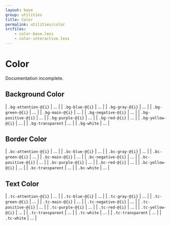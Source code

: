 ```yaml
---
layout: base
group: utilities
title: Color
permalink: utilities/color
srcfiles:
    - color-base.less
    - color-interactive.less
---
```


# Color

<p class="hint hint--error">Documentation incomplete.</p>

## Background Color

| `.bg-attention-@{i}` | … |
| `.bg-blue-@{i}`      | … |
| `.bg-gray-@{i}`      | … |
| `.bg-green-@{i}`     | … |
| `.bg-main-@{i}`      | … |
| `.bg-negative-@{i}`  | … |
| `.bg-positive-@{i}`  | … |
| `.bg-purple-@{i}`    | … |
| `.bg-red-@{i}`       | … |
| `.bg-yellow-@{i}`    | … |
| `.bg-transparent`    | … |
| `.bg-white`          | … |

## Border Color

| `.bc-attention-@{i}` | … |
| `.bc-blue-@{i}`      | … |
| `.bc-gray-@{i}`      | … |
| `.bc-green-@{i}`     | … |
| `.bc-main-@{i}`      | … |
| `.bc-negative-@{i}`  | … |
| `.bc-positive-@{i}`  | … |
| `.bc-purple-@{i}`    | … |
| `.bc-red-@{i}`       | … |
| `.bc-yellow-@{i}`    | … |
| `.bc-transparent`    | … |
| `.bc-white`          | … |

## Text Color

| `.tc-attention-@{i}` | … |
| `.tc-blue-@{i}`      | … |
| `.tc-gray-@{i}`      | … |
| `.tc-green-@{i}`     | … |
| `.tc-main-@{i}`      | … |
| `.tc-negative-@{i}`  | … |
| `.tc-positive-@{i}`  | … |
| `.tc-purple-@{i}`    | … |
| `.tc-red-@{i}`       | … |
| `.tc-yellow-@{i}`    | … |
| `.tc-transparent`    | … |
| `.tc-white`          | … |
| `.tc-transparent`    | … |
| `.tc-white`          | … |